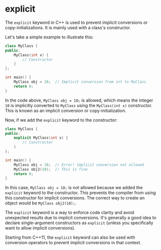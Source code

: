 # explicit

The `explicit` keyword in C++ is used to prevent implicit conversions or copy-initializations. It is mainly used with a class's constructor.

Let's take a simple example to illustrate this:

```cpp
class MyClass {
public:
    MyClass(int x) {
        // Constructor
    }
};

int main() {
    MyClass obj = 10;  // Implicit conversion from int to MyClass
    return 0;
}
```

In the code above, `MyClass obj = 10;` is allowed, which means the integer `10` is implicitly converted to `MyClass` using the `MyClass(int x)` constructor. This is known as an implicit conversion or copy-initialization.

Now, if we add the `explicit` keyword to the constructor:

```cpp
class MyClass {
public:
    explicit MyClass(int x) {
        // Constructor
    }
};

int main() {
    MyClass obj = 10;  // Error! implicit conversion not allowed
    MyClass obj2(10);  // This is fine
    return 0;
}
```

In this case, `MyClass obj = 10;` is not allowed because we added the `explicit` keyword to the constructor. This prevents the compiler from using this constructor for implicit conversions. The correct way to create an object would be `MyClass obj2(10);`.

The `explicit` keyword is a way to enforce code clarity and avoid unexpected results due to implicit conversions. It's generally a good idea to declare single-argument constructors as `explicit` (unless you specifically want to allow implicit conversions). 

Starting from C++11, the `explicit` keyword can also be used with conversion operators to prevent implicit conversions in that context.